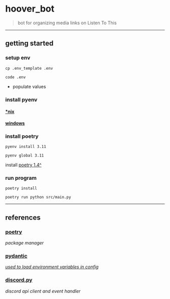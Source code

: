# hoover_bot

> bot for organizing media links on Listen To This

___

## getting started

### setup env

`cp .env_template .env`

`code .env`

- populate values

### install pyenv

#### [*nix](https://github.com/pyenv/pyenv)

#### [windows](https://github.com/pyenv-win/pyenv-win)

### install poetry

`pyenv install 3.11`

`pyenv global 3.11`

install [poetry 1.4^](https://python-poetry.org/docs/)

### run program

`poetry install`

`poetry run python src/main.py`

___

## references

### [poetry](https://python-poetry.org/)

*package manager*

### [pydantic](https://docs.pydantic.dev/)

*[used to load environment variables in config](https://docs.pydantic.dev/usage/settings/#dotenv-env-support)*

### [discord.py](https://discordpy.readthedocs.io/en/stable/)

*discord api client and event handler*
